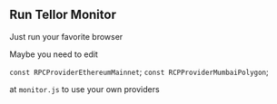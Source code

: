 
## Run Tellor Monitor

Just run your favorite browser 

Maybe you need to edit 

`const RPCProviderEthereumMainnet`;
`const RCPProviderMumbaiPolygon`;

at `monitor.js` to use your own providers






